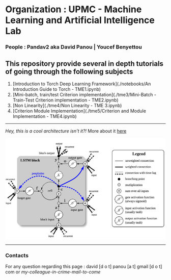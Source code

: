 # Organization : UPMC - Machine Learning and Artificial Intelligence Lab

### People : Pandav2 aka David Panou | Youcef Benyettou

## This repository provide several in depth tutorials of going through the following subjects

1. [Introduction to Torch Deep Learning Framework](./notebooks/An Introduction Guide to Torch - TME1.ipynb)
2. [Mini-batch, train/test Criterion implementation](./tme3/Mini-Batch - Train-Test Criterion implementation - TME2.ipynb)
3. [Non Linearity](./tme4/Non Linearity - TME 3.ipynb)
4. [Criterion Module Implementation](./tme5/Criterion and Module Implementation - TME4.ipynb)

---

_Hey, this is a cool architecture isn't it?!_
More about it [here](http://deeplearning.cs.cmu.edu/pdfs/Hochreiter97_lstm.pdf)

![alt text](./pic/lstm.png "Simple LSTM Architecture")

---
### Contacts
For any question regarding this page : david [d o t] panou [a t] gmail [d o t] com or _my-colleague-in-crime-mail-to-come_